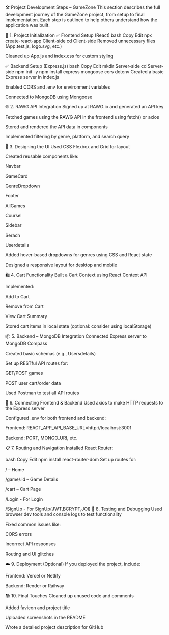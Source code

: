 🛠️ Project Development Steps – GameZone
This section describes the full development journey of the GameZone project, from setup to final implementation. Each step is outlined to help others understand how the application was built.

📁 1. Project Initialization
✅ Frontend Setup (React)
bash
Copy
Edit
npx create-react-app Client-side
cd Client-side
Removed unnecessary files (App.test.js, logo.svg, etc.)

Cleaned up App.js and index.css for custom styling

✅ Backend Setup (Express.js)
bash
Copy
Edit
mkdir Server-side
cd Server-side
npm init -y
npm install express mongoose cors dotenv
Created a basic Express server in index.js

Enabled CORS and .env for environment variables

Connected to MongoDB using Mongoose

🌐 2. RAWG API Integration
Signed up at RAWG.io and generated an API key

Fetched games using the RAWG API in the frontend using fetch() or axios

Stored and rendered the API data in components

Implemented filtering by genre, platform, and search query

🎨 3. Designing the UI
Used CSS Flexbox and Grid for layout

Created reusable components like:

Navbar

GameCard

GenreDropdown

Footer

AllGames

Coursel

Sidebar

Serach

Userdetails

Added hover-based dropdowns for genres using CSS and React state

Designed a responsive layout for desktop and mobile

🛍️ 4. Cart Functionality
Built a Cart Context using React Context API

Implemented:

Add to Cart

Remove from Cart

View Cart Summary

Stored cart items in local state (optional: consider using localStorage)

📦 5. Backend – MongoDB Integration
Connected Express server to MongoDB Compass

Created basic schemas (e.g., Usersdetails)

Set up RESTful API routes for:

GET/POST games

POST user cart/order data

Used Postman to test all API routes

🔗 6. Connecting Frontend & Backend
Used axios to make HTTP requests to the Express server

Configured .env for both frontend and backend:

Frontend: REACT_APP_API_BASE_URL=http://localhost:3001

Backend: PORT, MONGO_URI, etc.

📋 7. Routing and Navigation
Installed React Router:

bash
Copy
Edit
npm install react-router-dom
Set up routes for:

/ – Home

/game/:id – Game Details

/cart – Cart Page

/Login - For Login

/SignUp - For SignUp(JWT,BCRYPT,JOI)
🧪 8. Testing and Debugging
Used browser dev tools and console logs to test functionality

Fixed common issues like:

CORS errors

Incorrect API responses

Routing and UI glitches

☁️ 9. Deployment (Optional)
If you deployed the project, include:

Frontend: Vercel or Netlify

Backend: Render or Railway

📚 10. Final Touches
Cleaned up unused code and comments

Added favicon and project title

Uploaded screenshots in the README

Wrote a detailed project description for GitHub
